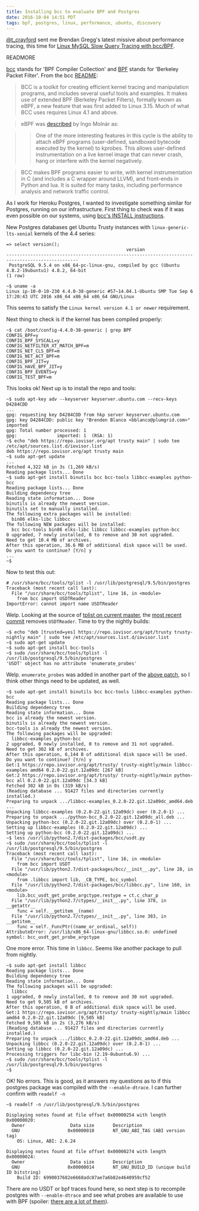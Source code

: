 ```yaml
---
title: Installing bcc to evaluate BPF and Postgres
date: 2016-10-04 14:51 PDT
tags: bpf, postgres, linux, performance, ubuntu, discovery
---
```


[@t_crayford](https://twitter.com/t_crayford) sent me Brendan Gregg's latest
missive about performance tracing, this time for [Linux MySQL Slow Query Tracing with bcc/BPF](http://www.brendangregg.com/blog/2016-10-04/linux-bcc-mysqld-qslower.html).

READMORE

[bcc](https://github.com/iovisor/bcc) stands for 'BPF Compiler Collection' and
[BPF](https://en.wikipedia.org/wiki/Berkeley_Packet_Filter) stands for
'Berkeley Packet Filter'. From the bcc
[README](https://github.com/iovisor/bcc/blob/60393ea5dd966d33ff24929f6981df09473cbb1b/README.md):

> BCC is a toolkit for creating efficient kernel tracing and manipulation
> programs, and includes several useful tools and examples. It makes use of
> extended BPF (Berkeley Packet Filters), formally known as eBPF, a new feature
> that was first added to Linux 3.15. Much of what BCC uses requires Linux 4.1
> and above.

> eBPF was [described](https://lkml.org/lkml/2015/4/14/232) by Ingo Molnár as:

>> One of the more interesting features in this cycle is the ability to attach
>> eBPF programs (user-defined, sandboxed bytecode executed by the kernel) to
>> kprobes. This allows user-defined instrumentation on a live kernel image
>> that can never crash, hang or interfere with the kernel negatively.

> BCC makes BPF programs easier to write, with kernel instrumentation in C (and
> includes a C wrapper around LLVM), and front-ends in Python and lua. It is
> suited for many tasks, including performance analysis and network traffic
> control.

As I work for Heroku Postgres, I wanted to investigate something similar for
Postgres, running on our infrastructure. First thing to check was if it was
even possible on our systems, using [bcc's INSTALL
instructions](https://github.com/iovisor/bcc/blob/60393ea5dd966d33ff24929f6981df09473cbb1b/INSTALL.md).

New Postgres databases get Ubuntu Trusty instances with
`linux-generic-lts-xenial` kernels of the 4.4 series:

```
=> select version();
                                             version
-------------------------------------------------------------------------------------------------
 PostgreSQL 9.5.4 on x86_64-pc-linux-gnu, compiled by gcc (Ubuntu 4.8.2-19ubuntu1) 4.8.2, 64-bit
(1 row)
```

```
~$ uname -a
Linux ip-10-0-10-230 4.4.0-38-generic #57~14.04.1-Ubuntu SMP Tue Sep 6 17:20:43 UTC 2016 x86_64 x86_64 x86_64 GNU/Linux
```

This seems to satisfy the `Linux kernel version 4.1 or newer` requirement.

Next thing to check is if the kernel has been compiled properly:

```
~$ cat /boot/config-4.4.0-38-generic | grep BPF
CONFIG_BPF=y
CONFIG_BPF_SYSCALL=y
CONFIG_NETFILTER_XT_MATCH_BPF=m
CONFIG_NET_CLS_BPF=m
CONFIG_NET_ACT_BPF=m
CONFIG_BPF_JIT=y
CONFIG_HAVE_BPF_JIT=y
CONFIG_BPF_EVENTS=y
CONFIG_TEST_BPF=m
```

This looks ok! Next up is to install the repo and tools:

```
~$ sudo apt-key adv --keyserver keyserver.ubuntu.com --recv-keys D4284CDD
...
gpg: requesting key D4284CDD from hkp server keyserver.ubuntu.com
gpg: key D4284CDD: public key "Brenden Blanco <bblanco@plumgrid.com>" imported
gpg: Total number processed: 1
gpg:               imported: 1  (RSA: 1)
~$ echo "deb https://repo.iovisor.org/apt trusty main" | sudo tee /etc/apt/sources.list.d/iovisor.list
deb https://repo.iovisor.org/apt trusty main
~$ sudo apt-get update
...
Fetched 4,322 kB in 3s (1,269 kB/s)
Reading package lists... Done
~$ sudo apt-get install binutils bcc bcc-tools libbcc-examples python-bcc
Reading package lists... Done
Building dependency tree
Reading state information... Done
binutils is already the newest version.
binutils set to manually installed.
The following extra packages will be installed:
  bin86 elks-libc libbcc
The following NEW packages will be installed:
  bcc bcc-tools bin86 elks-libc libbcc libbcc-examples python-bcc
0 upgraded, 7 newly installed, 0 to remove and 30 not upgraded.
Need to get 10.4 MB of archives.
After this operation, 36.6 MB of additional disk space will be used.
Do you want to continue? [Y/n] y
...
~$
```

Now to test this out:

```
# /usr/share/bcc/tools/tplist -l /usr/lib/postgresql/9.5/bin/postgres
Traceback (most recent call last):
  File "/usr/share/bcc/tools/tplist", line 16, in <module>
    from bcc import USDTReader
ImportError: cannot import name USDTReader
```

Welp. Looking at the source of [tplist on current master](https://github.com/iovisor/bcc/blob/6e60fbc8a672d8f29cab688ddc0df6d43a96c300/tools/tplist.py),
the [most recent commit](https://github.com/iovisor/bcc/commit/69e361ac66fbf3baadb1f7cf21762df61ad7a5a9#diff-8189c35f15538919a795b3f18ad0db66L16)
removes `USDTReader`. Time to try the nightly builds:

```
~$ echo "deb [trusted=yes] https://repo.iovisor.org/apt/trusty trusty-nightly main" | sudo tee /etc/apt/sources.list.d/iovisor.list
~$ sudo apt-get update
~$ sudo apt-get install bcc-tools
~$ sudo /usr/share/bcc/tools/tplist -l /usr/lib/postgresql/9.5/bin/postgres
'USDT' object has no attribute 'enumerate_probes'
```

Welp. `enumerate_probes` was added in another part of the [above patch](https://github.com/iovisor/bcc/commit/69e361ac66fbf3baadb1f7cf21762df61ad7a5a9#diff-4cf0bde404ce4b67b2961b61419fa23fR58), so I think other things
need to be updated, as well.

```
~$ sudo apt-get install binutils bcc bcc-tools libbcc-examples python-bcc
Reading package lists... Done
Building dependency tree
Reading state information... Done
bcc is already the newest version.
binutils is already the newest version.
bcc-tools is already the newest version.
The following packages will be upgraded:
  libbcc-examples python-bcc
2 upgraded, 0 newly installed, 0 to remove and 31 not upgraded.
Need to get 302 kB of archives.
After this operation, 6,144 B of additional disk space will be used.
Do you want to continue? [Y/n] y
Get:1 https://repo.iovisor.org/apt/trusty/ trusty-nightly/main libbcc-examples amd64 0.2.0-22.git.12a09dc [267 kB]
Get:2 https://repo.iovisor.org/apt/trusty/ trusty-nightly/main python-bcc all 0.2.0-22.git.12a09dc [34.3 kB]
Fetched 302 kB in 0s (319 kB/s)
(Reading database ... 91427 files and directories currently installed.)
Preparing to unpack .../libbcc-examples_0.2.0-22.git.12a09dc_amd64.deb ...
Unpacking libbcc-examples (0.2.0-22.git.12a09dc) over (0.2.0-1) ...
Preparing to unpack .../python-bcc_0.2.0-22.git.12a09dc_all.deb ...
Unpacking python-bcc (0.2.0-22.git.12a09dc) over (0.2.0-1) ...
Setting up libbcc-examples (0.2.0-22.git.12a09dc) ...
Setting up python-bcc (0.2.0-22.git.12a09dc) ...
~$ less /usr/lib/python2.7/dist-packages/bcc/usdt.py
~$ sudo /usr/share/bcc/tools/tplist -l /usr/lib/postgresql/9.5/bin/postgres
Traceback (most recent call last):
  File "/usr/share/bcc/tools/tplist", line 16, in <module>
    from bcc import USDT
  File "/usr/lib/python2.7/dist-packages/bcc/__init__.py", line 28, in <module>
    from .libbcc import lib, _CB_TYPE, bcc_symbol
  File "/usr/lib/python2.7/dist-packages/bcc/libbcc.py", line 160, in <module>
    lib.bcc_usdt_get_probe_argctype.restype = ct.c_char_p
  File "/usr/lib/python2.7/ctypes/__init__.py", line 378, in __getattr__
    func = self.__getitem__(name)
  File "/usr/lib/python2.7/ctypes/__init__.py", line 383, in __getitem__
    func = self._FuncPtr((name_or_ordinal, self))
AttributeError: /usr/lib/x86_64-linux-gnu/libbcc.so.0: undefined symbol: bcc_usdt_get_probe_argctype
```

One more error. This time in `libbcc`. Seems like another package to pull from nightly.

```
~$ sudo apt-get install libbcc
Reading package lists... Done
Building dependency tree
Reading state information... Done
The following packages will be upgraded:
  libbcc
1 upgraded, 0 newly installed, 0 to remove and 30 not upgraded.
Need to get 9,505 kB of archives.
After this operation, 0 B of additional disk space will be used.
Get:1 https://repo.iovisor.org/apt/trusty/ trusty-nightly/main libbcc amd64 0.2.0-22.git.12a09dc [9,505 kB]
Fetched 9,505 kB in 2s (3,276 kB/s)
(Reading database ... 91427 files and directories currently installed.)
Preparing to unpack .../libbcc_0.2.0-22.git.12a09dc_amd64.deb ...
Unpacking libbcc (0.2.0-22.git.12a09dc) over (0.2.0-1) ...
Setting up libbcc (0.2.0-22.git.12a09dc) ...
Processing triggers for libc-bin (2.19-0ubuntu6.9) ...
~$ sudo /usr/share/bcc/tools/tplist -l /usr/lib/postgresql/9.5/bin/postgres
~$
```

OK! No errors. This is good, as it answers my questions as to if this postgres
package was compiled with the `--enable-dtrace`. I can further confirm with
`readelf -n`

```
~$ readelf -n /usr/lib/postgresql/9.5/bin/postgres

Displaying notes found at file offset 0x00000254 with length 0x00000020:
  Owner                 Data size       Description
  GNU                  0x00000010       NT_GNU_ABI_TAG (ABI version tag)
    OS: Linux, ABI: 2.6.24

Displaying notes found at file offset 0x00000274 with length 0x00000024:
  Owner                 Data size       Description
  GNU                  0x00000014       NT_GNU_BUILD_ID (unique build ID bitstring)
    Build ID: 6990037682e6668adc87ae7a6b82e4640959cf52
```

There are no USDT or bpf traces found here, so next step is to recompile
postgres with `--enable-dtrace` and see what probes are available to use with
BPF (spoiler: [there are a lot of them](https://www.postgresql.org/docs/current/static/dynamic-trace.html)).

